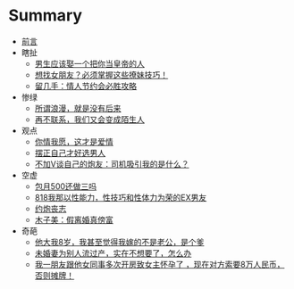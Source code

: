 # Summary

* [前言](README.md)
* 瞎扯
  * [男生应该娶一个把你当皇帝的人](A0001.md)
  * [想找女朋友？必须掌握这些撩妹技巧！](A0002.md)
  * [留几手：情人节约会必胜攻略](A0003.md)
* 惨绿
  * [所谓浪漫，就是没有后来](B0001.md)
  * [再不联系，我们又会变成陌生人](B0002.md)
* 观点
  * [你情我愿，这才是爱情](C0001.md)
  * [摆正自己才好选男人](C0002.md)
  * [不加V谈自己的炮友：司机吸引我的是什么？](C0003.md)
* 空虚
  * [包月500还做三吗](D0001.md)
  * [818我那以性能力，性技巧和性体力为荣的EX男友](D0002.md)
  * [约炮丧志](D0003.md)
  * [木子美：假离婚真傍富](D0004.md)
* 奇葩
  * [他大我8岁，我甚至觉得我嫁的不是老公，是个爹](E0001.md)
  * [未婚妻为别人流过产，实在不想要了，怎么办](E0002.md)
  * [我一朋友跟他女同事多次开房致女主怀孕了 ，现在对方索要8万人民币，否则摊牌！](E0003.md)

